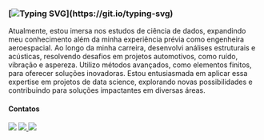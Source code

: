 

### [![Typing SVG](https://readme-typing-svg.demolab.com?font=Fira+Code&size=30&duration=5500&pause=1000&color=993399&width=540&lines=Hello!)](https://git.io/typing-svg)

Atualmente, estou imersa nos estudos de ciência de dados, expandindo meu conhecimento além da minha experiência prévia como engenheira aeroespacial. Ao longo da minha carreira, desenvolvi análises estruturais e acústicas, resolvendo desafios em projetos automotivos, como ruído, vibração e aspereza. Utilizo métodos avançados, como elementos finitos, para oferecer soluções inovadoras. Estou entusiasmada em aplicar essa expertise em projetos de data science, explorando novas possibilidades e contribuindo para soluções impactantes em diversas áreas.


 <div> 
 <h4>Contatos</h4>
 <a href="" target="_blank"><img src="https://img.shields.io/badge/Discord-7289DA?style=for-the-badge&logo=discord&logoColor=white" target="_blank"></a> 
 <a href = "mailto:isabellapolicema@gmail.com"><img src="https://img.shields.io/badge/-Gmail-%23333?style=for-the-badge&logo=gmail&logoColor=white" target="_blank">  </a>
 <a href="https://www.linkedin.com/in/isabella-policema-6733b21b3/" target="_blank"><img src="https://img.shields.io/badge/-LinkedIn-%230077B5?style=for-the-badge&logo=linkedin&logoColor=white" target="_blank"></a> 
  
<!--
**isabellapolicema/isabellapolicema** is a ✨ _special_ ✨ repository because its `README.md` (this file) appears on your GitHub profile.

Here are some ideas to get you started:

- 🔭 I’m currently working on ...
- 🌱 I’m currently learning ...
- 👯 I’m looking to collaborate on ...
- 🤔 I’m looking for help with ...
- 💬 Ask me about ...
- 📫 How to reach me: ...
- 😄 Pronouns: ...
- ⚡ Fun fact: ...
-->
